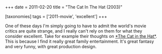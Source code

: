 +++
date = 2011-02-20
title = "The Cat In The Hat (2003)"

[taxonomies]
tags = ['2011-movie', 'excellent']
+++

One of these days I\'m simply going to have to admit the world\'s movie
critics are quite strange, and I really can\'t rely on them for what
they consider excellent. Take for example their thoughts on [\*The Cat
in the Hat\*]. This is because I find it really great family
entertainment. It\'s great fantasy and very funny, with great production
design.

  [\*The Cat in the Hat\*]: http://en.wikipedia.org/wiki/The_Cat_in_the_Hat_(film)#Reception
